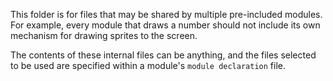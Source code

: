 
This folder is for files that may be shared by multiple pre-included modules. For example, every module that draws a number should not include its own mechanism for drawing sprites to the screen.

The contents of these internal files can be anything, and the files selected to be used are specified within a module's `module declaration` file.
